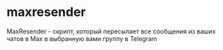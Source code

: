 # maxresender
MaxResender - скрипт, который пересылает все сообщения из ваших чатов в Max в выбранную вами группу в Telegram
